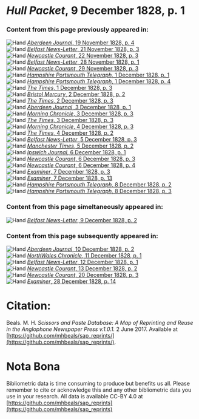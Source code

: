 # *Hull Packet*, 9 December 1828, p. 1  
  
### Content from this page previously appeared in:  
![Hand](http://scissorsandpaste.net/wp-content/uploads/2017/06/smallhandpointer.png) [*Aberdeen Journal*, 19 November 1828, p. 4](https://mhbeals.github.io/sap_html/Aberdeen-Journal/Aberdeen-Journal-19-November-1828-p-4)  
![Hand](http://scissorsandpaste.net/wp-content/uploads/2017/06/smallhandpointer.png) [*Belfast News-Letter*, 21 November 1828, p. 3](https://mhbeals.github.io/sap_html/Belfast-News-Letter/Belfast-News-Letter-21-November-1828-p-3)  
![Hand](http://scissorsandpaste.net/wp-content/uploads/2017/06/smallhandpointer.png) [*Newcastle Courant*, 22 November 1828, p. 3](https://mhbeals.github.io/sap_html/Newcastle-Courant/Newcastle-Courant-22-November-1828-p-3)  
![Hand](http://scissorsandpaste.net/wp-content/uploads/2017/06/smallhandpointer.png) [*Belfast News-Letter*, 28 November 1828, p. 1](https://mhbeals.github.io/sap_html/Belfast-News-Letter/Belfast-News-Letter-28-November-1828-p-1)  
![Hand](http://scissorsandpaste.net/wp-content/uploads/2017/06/smallhandpointer.png) [*Newcastle Courant*, 29 November 1828, p. 3](https://mhbeals.github.io/sap_html/Newcastle-Courant/Newcastle-Courant-29-November-1828-p-3)  
![Hand](http://scissorsandpaste.net/wp-content/uploads/2017/06/smallhandpointer.png) [*Hampshire Portsmouth Telegraph*, 1 December 1828, p. 1](https://mhbeals.github.io/sap_html/Hampshire-Portsmouth-Telegraph/Hampshire-Portsmouth-Telegraph-1-December-1828-p-1)  
![Hand](http://scissorsandpaste.net/wp-content/uploads/2017/06/smallhandpointer.png) [*Hampshire Portsmouth Telegraph*, 1 December 1828, p. 4](https://mhbeals.github.io/sap_html/Hampshire-Portsmouth-Telegraph/Hampshire-Portsmouth-Telegraph-1-December-1828-p-4)  
![Hand](http://scissorsandpaste.net/wp-content/uploads/2017/06/smallhandpointer.png) [*The Times*, 1 December 1828, p. 3](https://mhbeals.github.io/sap_html/The-Times/The-Times-1-December-1828-p-3)  
![Hand](http://scissorsandpaste.net/wp-content/uploads/2017/06/smallhandpointer.png) [*Bristol Mercury*, 2 December 1828, p. 2](https://mhbeals.github.io/sap_html/Bristol-Mercury/Bristol-Mercury-2-December-1828-p-2)  
![Hand](http://scissorsandpaste.net/wp-content/uploads/2017/06/smallhandpointer.png) [*The Times*, 2 December 1828, p. 3](https://mhbeals.github.io/sap_html/The-Times/The-Times-2-December-1828-p-3)  
![Hand](http://scissorsandpaste.net/wp-content/uploads/2017/06/smallhandpointer.png) [*Aberdeen Journal*, 3 December 1828, p. 1](https://mhbeals.github.io/sap_html/Aberdeen-Journal/Aberdeen-Journal-3-December-1828-p-1)  
![Hand](http://scissorsandpaste.net/wp-content/uploads/2017/06/smallhandpointer.png) [*Morning Chronicle*, 3 December 1828, p. 3](https://mhbeals.github.io/sap_html/Morning-Chronicle/Morning-Chronicle-3-December-1828-p-3)  
![Hand](http://scissorsandpaste.net/wp-content/uploads/2017/06/smallhandpointer.png) [*The Times*, 3 December 1828, p. 3](https://mhbeals.github.io/sap_html/The-Times/The-Times-3-December-1828-p-3)  
![Hand](http://scissorsandpaste.net/wp-content/uploads/2017/06/smallhandpointer.png) [*Morning Chronicle*, 4 December 1828, p. 3](https://mhbeals.github.io/sap_html/Morning-Chronicle/Morning-Chronicle-4-December-1828-p-3)  
![Hand](http://scissorsandpaste.net/wp-content/uploads/2017/06/smallhandpointer.png) [*The Times*, 4 December 1828, p. 2](https://mhbeals.github.io/sap_html/The-Times/The-Times-4-December-1828-p-2)  
![Hand](http://scissorsandpaste.net/wp-content/uploads/2017/06/smallhandpointer.png) [*Belfast News-Letter*, 5 December 1828, p. 3](https://mhbeals.github.io/sap_html/Belfast-News-Letter/Belfast-News-Letter-5-December-1828-p-3)  
![Hand](http://scissorsandpaste.net/wp-content/uploads/2017/06/smallhandpointer.png) [*Manchester Times*, 5 December 1828, p. 2](https://mhbeals.github.io/sap_html/Manchester-Times/Manchester-Times-5-December-1828-p-2)  
![Hand](http://scissorsandpaste.net/wp-content/uploads/2017/06/smallhandpointer.png) [*Ipswich Journal*, 6 December 1828, p. 1](https://mhbeals.github.io/sap_html/Ipswich-Journal/Ipswich-Journal-6-December-1828-p-1)  
![Hand](http://scissorsandpaste.net/wp-content/uploads/2017/06/smallhandpointer.png) [*Newcastle Courant*, 6 December 1828, p. 3](https://mhbeals.github.io/sap_html/Newcastle-Courant/Newcastle-Courant-6-December-1828-p-3)  
![Hand](http://scissorsandpaste.net/wp-content/uploads/2017/06/smallhandpointer.png) [*Newcastle Courant*, 6 December 1828, p. 4](https://mhbeals.github.io/sap_html/Newcastle-Courant/Newcastle-Courant-6-December-1828-p-4)  
![Hand](http://scissorsandpaste.net/wp-content/uploads/2017/06/smallhandpointer.png) [*Examiner*, 7 December 1828, p. 3](https://mhbeals.github.io/sap_html/Examiner/Examiner-7-December-1828-p-3)  
![Hand](http://scissorsandpaste.net/wp-content/uploads/2017/06/smallhandpointer.png) [*Examiner*, 7 December 1828, p. 13](https://mhbeals.github.io/sap_html/Examiner/Examiner-7-December-1828-p-13)  
![Hand](http://scissorsandpaste.net/wp-content/uploads/2017/06/smallhandpointer.png) [*Hampshire Portsmouth Telegraph*, 8 December 1828, p. 2](https://mhbeals.github.io/sap_html/Hampshire-Portsmouth-Telegraph/Hampshire-Portsmouth-Telegraph-8-December-1828-p-2)  
![Hand](http://scissorsandpaste.net/wp-content/uploads/2017/06/smallhandpointer.png) [*Hampshire Portsmouth Telegraph*, 8 December 1828, p. 3](https://mhbeals.github.io/sap_html/Hampshire-Portsmouth-Telegraph/Hampshire-Portsmouth-Telegraph-8-December-1828-p-3)  
  
### Content from this page simeltaneously appeared in:  
![Hand](http://scissorsandpaste.net/wp-content/uploads/2017/06/smallhandpointer.png) [*Belfast News-Letter*, 9 December 1828, p. 2](https://mhbeals.github.io/sap_html/Belfast-News-Letter/Belfast-News-Letter-9-December-1828-p-2)  
  
### Content from this page subsequently appeared in:  
![Hand](http://scissorsandpaste.net/wp-content/uploads/2017/06/smallhandpointer.png) [*Aberdeen Journal*, 10 December 1828, p. 2](https://mhbeals.github.io/sap_html/Aberdeen-Journal/Aberdeen-Journal-10-December-1828-p-2)  
![Hand](http://scissorsandpaste.net/wp-content/uploads/2017/06/smallhandpointer.png) [*NorthWales Chronicle*, 11 December 1828, p. 1](https://mhbeals.github.io/sap_html/NorthWales-Chronicle/NorthWales-Chronicle-11-December-1828-p-1)  
![Hand](http://scissorsandpaste.net/wp-content/uploads/2017/06/smallhandpointer.png) [*Belfast News-Letter*, 12 December 1828, p. 1](https://mhbeals.github.io/sap_html/Belfast-News-Letter/Belfast-News-Letter-12-December-1828-p-1)  
![Hand](http://scissorsandpaste.net/wp-content/uploads/2017/06/smallhandpointer.png) [*Newcastle Courant*, 13 December 1828, p. 2](https://mhbeals.github.io/sap_html/Newcastle-Courant/Newcastle-Courant-13-December-1828-p-2)  
![Hand](http://scissorsandpaste.net/wp-content/uploads/2017/06/smallhandpointer.png) [*Newcastle Courant*, 20 December 1828, p. 3](https://mhbeals.github.io/sap_html/Newcastle-Courant/Newcastle-Courant-20-December-1828-p-3)  
![Hand](http://scissorsandpaste.net/wp-content/uploads/2017/06/smallhandpointer.png) [*Examiner*, 28 December 1828, p. 14](https://mhbeals.github.io/sap_html/Examiner/Examiner-28-December-1828-p-14)  


# Citation: 

Beals. M. H. *Scissors and Paste Database: A Map of Reprinting and Reuse in the Anglophone Newspaper Press v.1.0.1.* 2 June 2017. Available at [https://github.com/mhbeals/sap_reprints/](https://github.com/mhbeals/sap_reprints/). 

# Nota Bona

Bibliometric data is time consuming to produce but benefits us all. Please remember to cite or acknowledge this and any other bibliometric data you use in your research. All data is available CC-BY 4.0 at [https://github.com/mhbeals/sap_reprints](https://github.com/mhbeals/sap_reprints)
